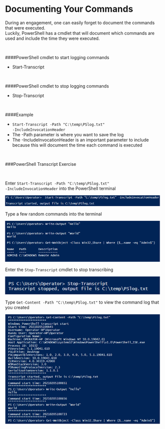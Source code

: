 

# Documenting Your Commands

During an engagement, one can easily forget to document the commands that were executed.  
Luckily, PowerShell has a cmdlet that will document which commands are used and include the time they were executed.

<br>

####PowerShell cmdlet to start logging commands
- Start-Transcript

<br>

####PowerShell cmdlet to stop logging commands
- Stop-Transcript

<br>

####Example
- <code>Start-Transcript -Path "C:\temp\PSlog.txt" -IncludeInvocationHeader</code>
- The -Path parameter is where you want to save the log
- The -IncludeInvocationHeader is an important parameter to include because this will document the time each command is executed 

<br>

###PowerShell Transcript Exercise

<br>

Enter <code>Start-Transcript -Path "C:\temp\PSlog.txt" -IncludeInvocationHeader</code> into the PowerShell terminal

![](screenshots/ps_snip13.png)

Type a few random commands into the terminal

![](screenshots/ps_snip14.png)

Enter the <code>Stop-Transcript</code> cmdlet to stop transcribing

![](screenshots/ps_snip16.png)

Type <code>Get-Content -Path "C:\temp\PSlog.txt"</code> to view the command log that you created

![](screenshots/ps_snip15.png)






 


















